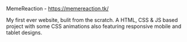 MemeReaction - https://memereaction.tk/

My first ever website, bulit from the scratch. A HTML, CSS & JS based project with some CSS animations also featuring responsive mobile and tablet designs.  
